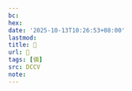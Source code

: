 ```yaml
---
bc:
hex:
date: '2025-10-13T10:26:53+08:00'
lastmod:
title: 􂦑
url: 􂦑
tags: [傎]
src: DCCV
note:
---
```

